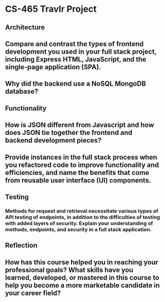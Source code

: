 # CS-465 Travlr Project

## Architecture

## Compare and contrast the types of frontend development you used in your full stack project, including Express HTML, JavaScript, and the single-page application (SPA).
## Why did the backend use a NoSQL MongoDB database?



## Functionality

## How is JSON different from Javascript and how does JSON tie together the frontend and backend development pieces?
## Provide instances in the full stack process when you refactored code to improve functionality and efficiencies, and name the benefits that come from reusable user interface (UI) components.


## Testing

### Methods for request and retrieval necessitate various types of API testing of endpoints, in addition to the difficulties of testing with added layers of security. Explain your understanding of methods, endpoints, and security in a full stack application.

## Reflection

## How has this course helped you in reaching your professional goals? What skills have you learned, developed, or mastered in this course to help you become a more marketable candidate in your career field?

